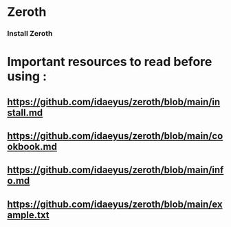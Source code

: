 # Zeroth
### Install Zeroth

# Important resources to read before using : 

## https://github.com/idaeyus/zeroth/blob/main/install.md 
## https://github.com/idaeyus/zeroth/blob/main/cookbook.md
## https://github.com/idaeyus/zeroth/blob/main/info.md
## https://github.com/idaeyus/zeroth/blob/main/example.txt
